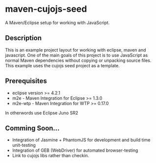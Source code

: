 maven-cujojs-seed
=================

A Maven/Eclipse setup for working with JavaScript.

## Description
This is an example project layout for working with eclipse, maven and javascript. One of the main goals of this project is to use JavaScript as normal Maven dependencies without copying or unpacking source files. This example uses the cujojs seed project as a template.

## Prerequisites
* eclipse version >= 4.2.1
* m2e - Maven Integration for Eclipse >= 1.3.0
* m2e-wtp - Maven Integration for WTP >= 0.17.0

In otherwords use Eclipse Juno SR2

## Comming Soon...
* Integration of Jasmine + PhantomJS for development and build time unit-testing
* Integration of GEB (WebDriver) for automated browser-testing
* Link to cujojs libs rather than checkin.
